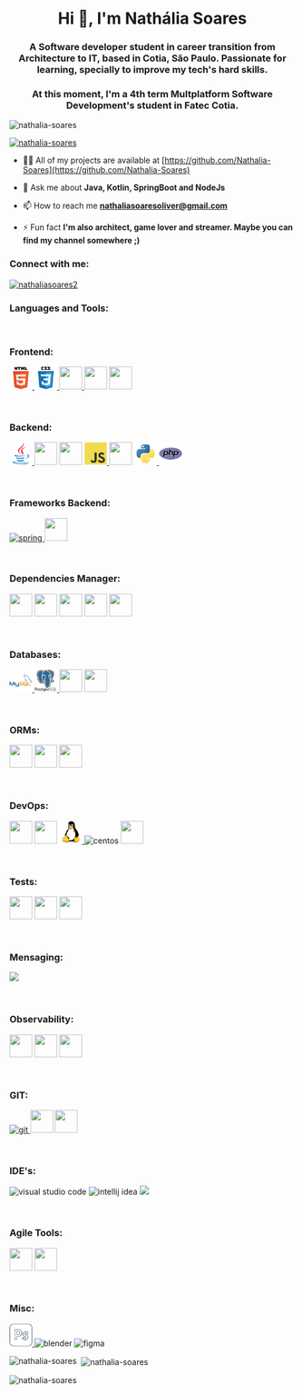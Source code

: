<h1 align="center">Hi 👋, I'm Nathália Soares</h1>
<h3 align="center">A Software developer student in career transition from Architecture to IT, based in Cotia, São Paulo. Passionate for learning, specially to improve my tech's hard skills.</h3>
<h3 align="center">At this moment, I'm a 4th term Multplatform Software Development's student in Fatec Cotia.</h3>

<p align="left"> <img src="https://komarev.com/ghpvc/?username=nathalia-soares&label=Profile%20views&color=0e75b6&style=flat" alt="nathalia-soares" /> </p>

<p align="left"> <a href="https://github.com/ryo-ma/github-profile-trophy"><img src="https://github-profile-trophy.vercel.app/?username=nathalia-soares" alt="nathalia-soares" /></a> </p>

- 👨‍💻 All of my projects are available at [https://github.com/Nathalia-Soares](https://github.com/Nathalia-Soares)

- 💬 Ask me about **Java, Kotlin, SpringBoot and NodeJs**

- 📫 How to reach me **nathaliasoaresoliver@gmail.com**

- ⚡ Fun fact **I'm also architect, game lover and streamer. Maybe you can find my channel somewhere ;)**

<h3 align="left">Connect with me:</h3>
    <p align="left">
        <a href="https://www.linkedin.com/in/nathália-soares-77430328b" target="blank"><img align="center" src="https://raw.githubusercontent.com/rahuldkjain/github-profile-readme-generator/master/src/images/icons/Social/linked-in-alt.svg" alt="nathaliasoares2"             height="30" width="40" /></a>
    </p>

<h3 align="left">Languages and Tools:</h3>
<br>
<h3 align="left">Frontend:</h3>
    <p align="left">
        <a href="https://www.w3.org/html/" target="_blank" rel="noreferrer"> <img src="https://raw.githubusercontent.com/devicons/devicon/master/icons/html5/html5-original-wordmark.svg" alt="html5" width="40" height="40"/> </a>
        <a href="https://www.w3schools.com/css/" target="_blank" rel="noreferrer"> <img src="https://raw.githubusercontent.com/devicons/devicon/master/icons/css3/css3-original-wordmark.svg" alt="css3" width="40" height="40"/>
        <a href="https://getbootstrap.com" target="_blank" rel="noreferrer">
            <i class="devicon-bootstrap-plain">   
                <img src="https://cdn.jsdelivr.net/gh/devicons/devicon@latest/icons/bootstrap/bootstrap-original.svg" width="40" height="40"/>
            </i>
        </a>
        <i class="devicon-handlebars-original-wordmark">
            <img src="https://cdn.jsdelivr.net/gh/devicons/devicon@latest/icons/handlebars/handlebars-original.svg" width="40" height="40"/>
        </i>   
        <img src="https://cdn.jsdelivr.net/gh/devicons/devicon@latest/icons/angular/angular-original.svg" width="40" height="40"/> 
    </p>
<br>
  
<h3 align="left">Backend:</h3>
    <p align="left">
        <a href="https://www.java.com" target="_blank" rel="noreferrer"> <img src="https://raw.githubusercontent.com/devicons/devicon/master/icons/java/java-original.svg" alt="java" width="40" height="40"/> </a>
        <img src="https://cdn.jsdelivr.net/gh/devicons/devicon@latest/icons/kotlin/kotlin-original.svg" width="40" height="40"/>
        <img src="https://cdn.jsdelivr.net/gh/devicons/devicon@latest/icons/go/go-original-wordmark.svg" width="40" height="40"/>
        <a href="https://developer.mozilla.org/en-US/docs/Web/JavaScript" target="_blank" rel="noreferrer"> 
            <img src="https://raw.githubusercontent.com/devicons/devicon/master/icons/javascript/javascript-original.svg" alt="javascript" width="40" height="40"/>
        </a>
        <img src="https://cdn.jsdelivr.net/gh/devicons/devicon@latest/icons/c/c-original.svg" width="40" height="40"/>  
        <a href="https://www.python.org" target="_blank" rel="noreferrer"> <img src="https://raw.githubusercontent.com/devicons/devicon/master/icons/python/python-original.svg" alt="python" width="40" height="40"/> </a>
        <a href="https://www.php.net" target="_blank" rel="noreferrer"> <img src="https://raw.githubusercontent.com/devicons/devicon/master/icons/php/php-original.svg" alt="php" width="40" height="40"/> </a> 
    </p>
<br>
  
<h3 align="left">Frameworks Backend:</h3>
    <p align="left">    
      <a href="https://spring.io/" target="_blank" rel="noreferrer"> <img src="https://www.vectorlogo.zone/logos/springio/springio-icon.svg" alt="spring" width="40" height="40"/> </a>
      <img src="https://cdn.jsdelivr.net/gh/devicons/devicon@latest/icons/nodejs/nodejs-original-wordmark.svg" width="40" height="40"/>    
    </p>
<br>

<h3 align="left">Dependencies Manager:</h3>
    <p align="left">
        <img src="https://cdn.jsdelivr.net/gh/devicons/devicon@latest/icons/maven/maven-original.svg" width="40" height="40"/>
        <img src="https://cdn.jsdelivr.net/gh/devicons/devicon@latest/icons/gradle/gradle-original.svg" width="40" height="40"/>
        <img src="https://cdn.jsdelivr.net/gh/devicons/devicon@latest/icons/npm/npm-original-wordmark.svg" width="40" height="40"/>
        <img src="https://cdn.jsdelivr.net/gh/devicons/devicon@latest/icons/nodemon/nodemon-original.svg" width="40" height="40"/> 
        <img src="https://cdn.jsdelivr.net/gh/devicons/devicon@latest/icons/yaml/yaml-original.svg" width="40" height="40"/>  
    </p>
<br>

<h3 align="left">Databases:</h3>
    <p align="left">
        <a href="https://www.mysql.com/" target="_blank" rel="noreferrer"> <img src="https://raw.githubusercontent.com/devicons/devicon/master/icons/mysql/mysql-original-wordmark.svg" alt="mysql" width="40" height="40"/> </a> 
        <a href="https://www.postgresql.org" target="_blank" rel="noreferrer"> <img src="https://raw.githubusercontent.com/devicons/devicon/master/icons/postgresql/postgresql-original-wordmark.svg" alt="postgresql" width="40" height="40"/> </a>
        <img src="https://cdn.jsdelivr.net/gh/devicons/devicon@latest/icons/dbeaver/dbeaver-original.svg" width="40" height="40"/>  
        <img src="https://cdn.jsdelivr.net/gh/devicons/devicon@latest/icons/mongodb/mongodb-original-wordmark.svg" width="40" height="40"/>  
    </p>
<br>

<h3 align="left">ORMs:</h3>
    <p align="left">
        <img src="https://cdn.jsdelivr.net/gh/devicons/devicon@latest/icons/hibernate/hibernate-original-wordmark.svg" width="40" height="40"/>  
        <img src="https://cdn.jsdelivr.net/gh/devicons/devicon@latest/icons/sequelize/sequelize-original-wordmark.svg" width="40" height="40"/>  
        <img src="https://cdn.jsdelivr.net/gh/devicons/devicon@latest/icons/mongoose/mongoose-original-wordmark.svg" width="40" height="40"/>  
    </p>
<br>

<h3 align="left">DevOps:</h3>
    <p align="left">
        <img src="https://cdn.jsdelivr.net/gh/devicons/devicon@latest/icons/docker/docker-original-wordmark.svg" width="40" height="40"/>
        <img src="https://cdn.jsdelivr.net/gh/devicons/devicon@latest/icons/vault/vault-original.svg" width="40" height="40"/>    
        <a href="https://www.linux.org/" target="_blank" rel="noreferrer"> <img src="https://raw.githubusercontent.com/devicons/devicon/master/icons/linux/linux-original.svg" alt="linux" width="40" height="40"/> </a>
        <img src="https://cdn.jsdelivr.net/gh/devicons/devicon/icons/centos/centos-original.svg" alt="centos" width="40" height="40" />
        <img src="https://cdn.jsdelivr.net/gh/devicons/devicon@latest/icons/tomcat/tomcat-original-wordmark.svg" width="40" height="40"/>  
    </p>
<br>

<h3 align="left">Tests:</h3>
    <p align="left">
        <img src="https://cdn.jsdelivr.net/gh/devicons/devicon@latest/icons/insomnia/insomnia-original.svg" width="40" height="40"/>
        <img src="https://cdn.jsdelivr.net/gh/devicons/devicon@latest/icons/postman/postman-original.svg" width="40" height="40"/>  
        <img src="https://cdn.jsdelivr.net/gh/devicons/devicon@latest/icons/swagger/swagger-original.svg" width="40" height="40"/>     
    </p>
<br>

<h3 align="left">Mensaging:</h3>
    <p align="left">
        <img src="https://cdn.jsdelivr.net/gh/devicons/devicon@latest/icons/apachekafka/apachekafka-original-wordmark.svg" />
    </p>
<br>

<h3 align="left">Observability:</h3>
    <p align="left">
        <img src="https://cdn.jsdelivr.net/gh/devicons/devicon@latest/icons/elasticsearch/elasticsearch-original.svg" width="40" height="40"/>  
        <img src="https://cdn.jsdelivr.net/gh/devicons/devicon@latest/icons/grafana/grafana-original-wordmark.svg" width="40" height="40"/>
        <img src="https://cdn.jsdelivr.net/gh/devicons/devicon@latest/icons/kibana/kibana-original.svg" width="40" height="40"/>  
    </p>
<br>

<h3 align="left">GIT:</h3>
    <p align="left">
        <a href="https://git-scm.com/" target="_blank" rel="noreferrer"> <img src="https://www.vectorlogo.zone/logos/git-scm/git-scm-icon.svg" alt="git" width="40" height="40"/> </a>
        <i class="devicon-github-original">
            <img src="https://cdn.jsdelivr.net/gh/devicons/devicon@latest/icons/github/github-original.svg" width="40" height="40"/>
        </i>  
        <img src="https://cdn.jsdelivr.net/gh/devicons/devicon@latest/icons/githubactions/githubactions-original.svg" width="40" height="40"/>  
    </p>
<br>

<h3 align="left">IDE's:</h3>
    <p align="left">
        <img src="https://cdn.jsdelivr.net/gh/devicons/devicon/icons/vscode/vscode-original.svg" alt="visual studio code" width="40" height="40"/>
        <img src="https://cdn.jsdelivr.net/gh/devicons/devicon/icons/intellij/intellij-original.svg" alt="intellij idea" width="40" height="40"/>
        <img src="https://img.shields.io/badge/Eclipse-2C2255?style=for-the-badge&logo=eclipse&logoColor=white"/>
    </p>
<br>

<h3 align="left">Agile Tools:</h3>
    <p align="left">
        <img src="https://cdn.jsdelivr.net/gh/devicons/devicon@latest/icons/confluence/confluence-original-wordmark.svg" width="40" height="40"/>
        <img src="https://cdn.jsdelivr.net/gh/devicons/devicon@latest/icons/jira/jira-original.svg" width="40" height="40"/>  
    </p>
<br>

<h3 align="left">Misc:</h3>
    <p align="left">
        <a href="https://www.photoshop.com/en" target="_blank" rel="noreferrer"><img src="https://raw.githubusercontent.com/devicons/devicon/master/icons/photoshop/photoshop-line.svg" alt="photoshop" width="40" height="40"/> </a> 
        <img src="https://cdn.jsdelivr.net/gh/devicons/devicon/icons/blender/blender-original.svg" alt="blender" width="40" height="40"/>
        <img src="https://cdn.jsdelivr.net/gh/devicons/devicon/icons/figma/figma-original.svg" alt="figma" width="40" height="40"/>
    </p>


<p>
    <img align="left" src="https://github-readme-stats.vercel.app/api/top-langs?username=nathalia-soares&show_icons=true&theme=dracula&locale=en&layout=compact" alt="nathalia-soares" />
</p>

<p>&nbsp;
    <img align="center" src="https://github-readme-stats.vercel.app/api?username=nathalia-soares&show_icons=true&theme=dracula&locale=en" alt="nathalia-soares" />
</p>

<p>
    <img align="center" src="https://github-readme-streak-stats.herokuapp.com/?user=nathalia-soares&" alt="nathalia-soares" />
</p>

